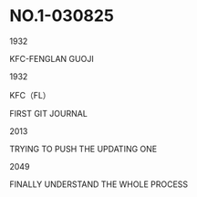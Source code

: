 # NO.1-030825
1932 


KFC-FENGLAN GUOJI


1932 


KFC（FL）


FIRST GIT JOURNAL


2013


TRYING TO PUSH THE UPDATING ONE


2049


FINALLY UNDERSTAND THE WHOLE PROCESS


